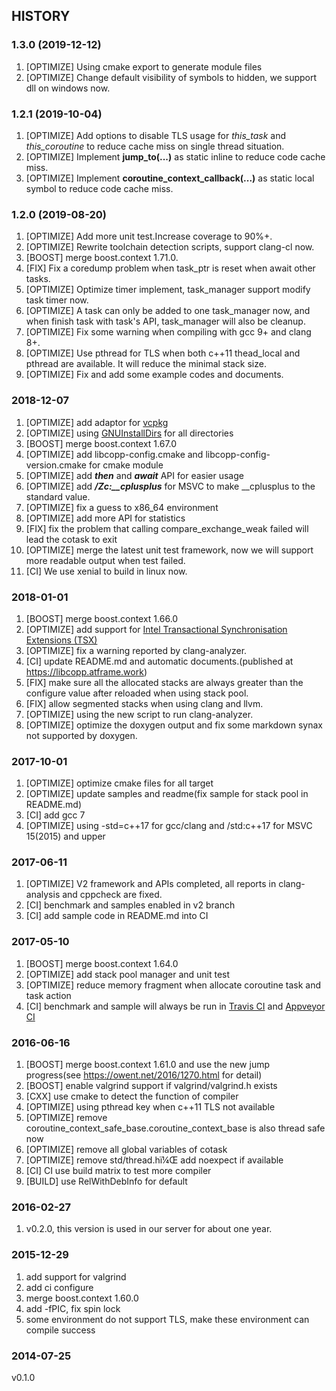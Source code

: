 HISTORY
----------------

### 1.3.0 (2019-12-12)

1. [OPTIMIZE] Using cmake export to generate module files
2. [OPTIMIZE] Change default visibility of symbols to hidden, we support dll on windows now.

### 1.2.1 (2019-10-04)

1. [OPTIMIZE] Add options to disable TLS usage for *this_task* and *this_coroutine* to reduce cache miss on single thread situation.
2. [OPTIMIZE] Implement **jump_to(...)** as static inline to reduce code cache miss.
3. [OPTIMIZE] Implement **coroutine_context_callback(...)** as static local symbol to reduce code cache miss.

### 1.2.0 (2019-08-20)

1. [OPTIMIZE] Add more unit test.Increase coverage to 90%+.
2. [OPTIMIZE] Rewrite toolchain detection scripts, support clang-cl now.
3. [BOOST] merge boost.context 1.71.0.
4. [FIX] Fix a coredump problem when task_ptr is reset when await other tasks.
5. [OPTIMIZE] Optimize timer implement, task_manager support modify task timer now.
6. [OPTIMIZE] A task can only be added to one task_manager now, and when finish task with task's API, task_manager will also be cleanup.
7. [OPTIMIZE] Fix some warning when compiling with gcc 9+ and clang 8+.
8. [OPTIMIZE] Use pthread  for TLS when both c++11 thead_local and pthread are available. It will reduce the minimal stack size.
9. [OPTIMIZE] Fix and add some example codes and documents.

### 2018-12-07

1. [OPTIMIZE] add adaptor for [vcpkg](https://github.com/Microsoft/vcpkg)
2. [OPTIMIZE] using [GNUInstallDirs](https://cmake.org/cmake/help/v3.13/module/GNUInstallDirs.html) for all directories
3. [BOOST] merge boost.context 1.67.0
4. [OPTIMIZE] add libcopp-config.cmake and libcopp-config-version.cmake for cmake module
5. [OPTIMIZE] add ***then*** and ***await*** API for easier usage
6. [OPTIMIZE] add ***/Zc:__cplusplus*** for MSVC to make __cplusplus to the standard value.
7. [OPTIMIZE] fix a guess to x86_64 environment
8. [OPTIMIZE] add more API for statistics
9. [FIX] fix the problem that calling compare_exchange_weak failed will lead the cotask to exit
10. [OPTIMIZE] merge the latest unit test framework, now we will support more readable output when test failed.
11. [CI] We use xenial to build in linux now.

### 2018-01-01

1. [BOOST] merge boost.context 1.66.0
2. [OPTIMIZE] add support for [Intel Transactional Synchronisation Extensions (TSX)](https://software.intel.com/en-us/node/695149)
3. [OPTIMIZE] fix a warning reported by clang-analyzer.
4. [CI] update README.md and automatic documents.(published at https://libcopp.atframe.work)
5. [FIX] make sure all the allocated stacks are always greater than the configure value after reloaded when using stack pool.
6. [FIX] allow segmented stacks when using clang and llvm.
7. [OPTIMIZE] using the new script to run clang-analyzer.
8. [OPTIMIZE] optimize the doxygen output and fix some markdown synax not supported by doxygen.

### 2017-10-01

1. [OPTIMIZE] optimize cmake files for all target
2. [OPTIMIZE] update samples and readme(fix sample for stack pool in README.md)
3. [CI] add gcc 7
4. [OPTIMIZE] using -std=c++17 for gcc/clang and /std:c++17 for MSVC 15(2015) and upper

### 2017-06-11

1. [OPTIMIZE] V2 framework and APIs completed, all reports in clang-analysis and cppcheck are fixed.
2. [CI] benchmark and samples enabled in v2 branch
3. [CI] add sample code in README.md into CI 

### 2017-05-10

1. [BOOST] merge boost.context 1.64.0
2. [OPTIMIZE] add stack pool manager and unit test
3. [OPTIMIZE] reduce memory fragment when allocate coroutine task and task action
4. [CI] benchmark and sample will always be run in [Travis CI](https://travis-ci.org/owt5008137/libcopp) and [Appveyor CI](https://ci.appveyor.com/project/owt5008137/libcopp)

### 2016-06-16

1. [BOOST] merge boost.context 1.61.0 and use the new jump progress(see https://owent.net/2016/1270.html for detail)
2. [BOOST] enable valgrind support if valgrind/valgrind.h exists
3. [CXX] use cmake to detect the function of compiler
4. [OPTIMIZE] using pthread key when c++11 TLS not available
5. [OPTIMIZE] remove coroutine_context_safe_base.coroutine_context_base is also thread safe now
6. [OPTIMIZE] remove all global variables of cotask
7. [OPTIMIZE] remove std/thread.hï¼Œ add noexpect if available
8. [CI] CI use build matrix to test more compiler
9. [BUILD] use RelWithDebInfo for default

### 2016-02-27

1. v0.2.0, this version is used in our server for about one year.

### 2015-12-29

1. add support for valgrind
2. add ci configure
3. merge boost.context 1.60.0
4. add -fPIC, fix spin lock
5. some environment do not support TLS, make these environment can compile success

### 2014-07-25

v0.1.0
